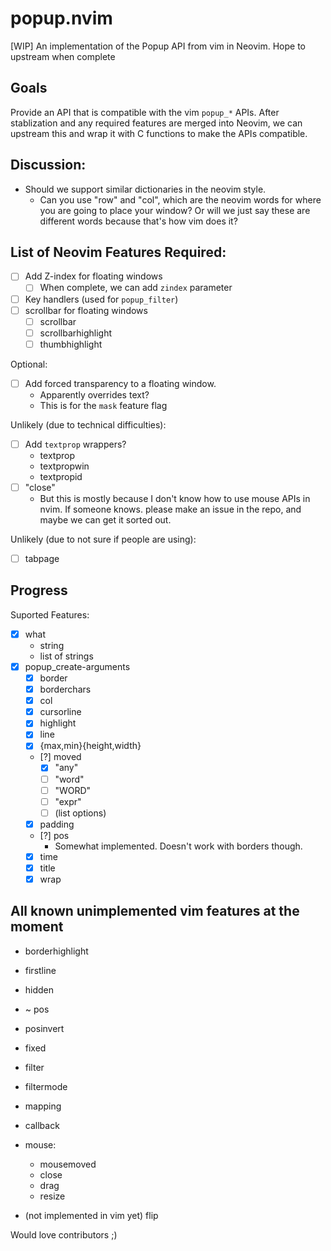 # popup.nvim

[WIP] An implementation of the Popup API from vim in Neovim. Hope to upstream
when complete

## Goals

Provide an API that is compatible with the vim `popup_*` APIs. After
stablization and any required features are merged into Neovim, we can upstream
this and wrap it with C functions to make the APIs compatible.

## Discussion:

- Should we support similar dictionaries in the neovim style.
    - Can you use "row" and "col", which are the neovim words for where you are going to place your window? Or will we just say these are different words because that's how vim does it?

## List of Neovim Features Required:

- [ ] Add Z-index for floating windows
    - [ ] When complete, we can add `zindex` parameter
- [ ] Key handlers (used for `popup_filter`)
- [ ] scrollbar for floating windows
    - [ ] scrollbar
    - [ ] scrollbarhighlight
    - [ ] thumbhighlight

Optional:

- [ ] Add forced transparency to a floating window.
    - Apparently overrides text?
    - This is for the `mask` feature flag


Unlikely (due to technical difficulties):

- [ ] Add `textprop` wrappers?
    - textprop
    - textpropwin
    - textpropid
- [ ] "close"
    - But this is mostly because I don't know how to use mouse APIs in nvim. If someone knows. please make an issue in the repo, and maybe we can get it sorted out.

Unlikely (due to not sure if people are using):
- [ ] tabpage

## Progress

Suported Features:

- [x] what
    - string
    - list of strings
- [x] popup_create-arguments
    - [x] border
    - [x] borderchars
    - [x] col
    - [x] cursorline
    - [x] highlight
    - [x] line
    - [x] {max,min}{height,width}
    - [?] moved
        - [x] "any"
        - [ ] "word"
        - [ ] "WORD"
        - [ ] "expr"
        - [ ] (list options)
    - [x] padding
    - [?] pos
        - Somewhat implemented. Doesn't work with borders though.
    - [x] time
    - [x] title
    - [x] wrap

## All known unimplemented vim features at the moment

- borderhighlight
- firstline
- hidden
- ~ pos
- posinvert
- fixed
- filter
- filtermode
- mapping
- callback
- mouse:
    - mousemoved
    - close
    - drag
    - resize

- (not implemented in vim yet) flip

Would love contributors ;)
